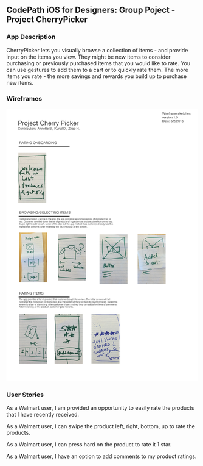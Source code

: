 ## CodePath iOS for Designers: Group Poject - Project CherryPicker

### App Description
CherryPicker lets you visually browse a collection of items - and provide input on the items you view. They might be new items to consider purchasing or previously purchased items that you would like to rate. You can use gestures to add them to a cart or to quickly rate them. The more items you rate - the more savings and rewards you build up to purchase new items.  


### Wireframes
<img src='https://github.com/nettybrook/Project_CherryPicker/blob/master/CherryPicker_Wires_v02.png' title='Image1 Description' width='' alt='Image1 Description' />


### User Stories
As a Walmart user, I am provided an opportunity to easily rate the products that I have recently received. 

As a Walmart user, I can swipe the product left, right, bottom, up to rate the products. 

As a Walmart user, I can press hard on the product to rate it 1 star.  

As a Walmart user, I have an option to add comments to my product ratings. 
